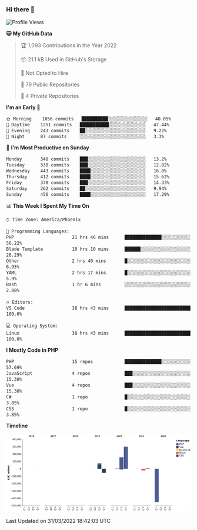 ### Hi there 👋

<!--START_SECTION:waka-->
![Profile Views](http://img.shields.io/badge/Profile%20Views-2-blue)

**🐱 My GitHub Data** 

> 🏆 1,093 Contributions in the Year 2022
 > 
> 📦 21.1 kB Used in GitHub's Storage 
 > 
> 🚫 Not Opted to Hire
 > 
> 📜 79 Public Repositories 
 > 
> 🔑 4 Private Repositories  
 > 
**I'm an Early 🐤** 

```text
🌞 Morning    1056 commits   ██████████░░░░░░░░░░░░░░░   40.05% 
🌆 Daytime    1251 commits   ███████████░░░░░░░░░░░░░░   47.44% 
🌃 Evening    243 commits    ██░░░░░░░░░░░░░░░░░░░░░░░   9.22% 
🌙 Night      87 commits     ░░░░░░░░░░░░░░░░░░░░░░░░░   3.3%

```
📅 **I'm Most Productive on Sunday** 

```text
Monday       348 commits    ███░░░░░░░░░░░░░░░░░░░░░░   13.2% 
Tuesday      338 commits    ███░░░░░░░░░░░░░░░░░░░░░░   12.82% 
Wednesday    443 commits    ████░░░░░░░░░░░░░░░░░░░░░   16.8% 
Thursday     412 commits    ████░░░░░░░░░░░░░░░░░░░░░   15.62% 
Friday       378 commits    ███░░░░░░░░░░░░░░░░░░░░░░   14.33% 
Saturday     262 commits    ██░░░░░░░░░░░░░░░░░░░░░░░   9.94% 
Sunday       456 commits    ████░░░░░░░░░░░░░░░░░░░░░   17.29%

```


📊 **This Week I Spent My Time On** 

```text
⌚︎ Time Zone: America/Phoenix

💬 Programming Languages: 
PHP                      21 hrs 46 mins      ██████████████░░░░░░░░░░░   56.22% 
Blade Template           10 hrs 10 mins      ██████░░░░░░░░░░░░░░░░░░░   26.29% 
Other                    2 hrs 40 mins       █░░░░░░░░░░░░░░░░░░░░░░░░   6.93% 
YAML                     2 hrs 17 mins       █░░░░░░░░░░░░░░░░░░░░░░░░   5.9% 
Bash                     1 hr 6 mins         ░░░░░░░░░░░░░░░░░░░░░░░░░   2.88%

🔥 Editors: 
VS Code                  38 hrs 43 mins      █████████████████████████   100.0%

💻 Operating System: 
Linux                    38 hrs 43 mins      █████████████████████████   100.0%

```

**I Mostly Code in PHP** 

```text
PHP                      15 repos            ██████████████░░░░░░░░░░░   57.69% 
JavaScript               4 repos             ███░░░░░░░░░░░░░░░░░░░░░░   15.38% 
Vue                      4 repos             ███░░░░░░░░░░░░░░░░░░░░░░   15.38% 
C#                       1 repo              █░░░░░░░░░░░░░░░░░░░░░░░░   3.85% 
CSS                      1 repo              █░░░░░░░░░░░░░░░░░░░░░░░░   3.85%

```


**Timeline**

![Chart not found](https://raw.githubusercontent.com/mikebronner/mikebronner/master/charts/bar_graph.png) 


 Last Updated on 31/03/2022 18:42:03 UTC
<!--END_SECTION:waka-->

<!--
**mikebronner/mikebronner** is a ✨ _special_ ✨ repository because its `README.md` (this file) appears on your GitHub profile.

Here are some ideas to get you started:

- 🔭 I’m currently working on ...
- 🌱 I’m currently learning ...
- 👯 I’m looking to collaborate on ...
- 🤔 I’m looking for help with ...
- 💬 Ask me about ...
- 📫 How to reach me: ...
- 😄 Pronouns: ...
- ⚡ Fun fact: ...
-->
